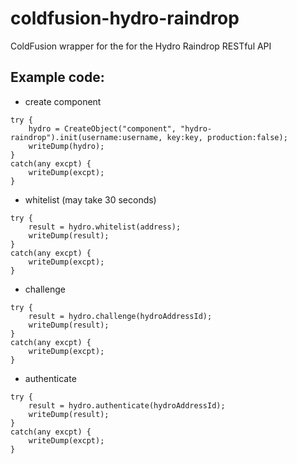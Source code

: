 # coldfusion-hydro-raindrop
ColdFusion wrapper for the for the Hydro Raindrop RESTful API

## Example code:
* create component
```
try {
	hydro = CreateObject("component", "hydro-raindrop").init(username:username, key:key, production:false);
	writeDump(hydro);
}
catch(any excpt) {
	writeDump(excpt);
}
```

* whitelist (may take 30 seconds)
```
try {
	result = hydro.whitelist(address);
	writeDump(result);
}
catch(any excpt) {
	writeDump(excpt);
}
```	
	
* challenge
```
try {
	result = hydro.challenge(hydroAddressId);
	writeDump(result);
}
catch(any excpt) {
	writeDump(excpt);
}
```

* authenticate
```
try {
	result = hydro.authenticate(hydroAddressId);
	writeDump(result);
}
catch(any excpt) {
	writeDump(excpt);
}
```
